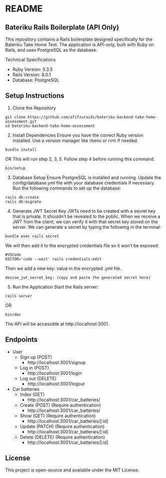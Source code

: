 # README

## Bateriku Rails Boilerplate (API Only)

This repository contains a Rails boilerplate designed specifically for the Bateriku Take Home Test. The application is API-only, built with Ruby on Rails, and uses PostgreSQL as the database.

Technical Specifications

- Ruby Version: 3.3.5
- Rails Version: 8.0.1
- Database: PostgreSQL

## Setup Instructions
1. Clone the Repository

```
git clone https://github.com/afifzuraidi/bateriku-backend-take-home-assessment.git
cd bateriku-backend-take-home-assessment
```

2. Install Dependencies
Ensure you have the correct Ruby version installed. Use a version manager like rbenv or rvm if needed.
```
bundle install
```
OR
This will run step 2, 3, 5. Follow step 4 before running this command.
```
bin/setup
```

3. Database Setup
Ensure PostgreSQL is installed and running.
Update the config/database.yml file with your database credentials if necessary.
Run the following commands to set up the database:
```
rails db:create
rails db:migrate
```

4. Generate JWT Secret Key
JWTs need to be created with a secret key that is private. It shouldn’t be revealed to the public. When we receive a JWT from the client, we can verify it with that secret key stored on the server.
We can generate a secret by typing the following in the terminal:
```
bundle exec rails secret
```
We will then add it to the encrypted credentials file so it won’t be exposed:
```
#VSCode 
EDITOR='code --wait' rails credentials:edit
```
Then we add a new key: value in the encrypted .yml file.
```
devise_jwt_secret_key: (copy and paste the generated secret here)
```

5. Run the Application
Start the Rails server:
```
rails server
```
OR
```
bin/dev
```
The API will be accessible at http://localhost:3001.

## Endpoints
- User
  - Sign up (POST)
    - http://localhost:3001/signup
  - Log in (POST)
    - http://localhost:3001/login
  - Log out (DELETE)
    - http://localhost:3001/logout
- Car batteries
  - Index (GET)
    - http://localhost:3001/car_batteries/
  - Create (POST) (Require authentication)
    - http://localhost:3001/car_batteries/
  - Show (GET) (Require authentication)
    - http://localhost:3001/car_batteries/[:id]
  - Update (PATCH) (Require authentication)
    - http://localhost:3001/car_batteries/[:id]
  - Delete (DELETE) (Require authentication)
    - http://localhost:3001/car_batteries/[:id]


## License

This project is open-source and available under the MIT License.
